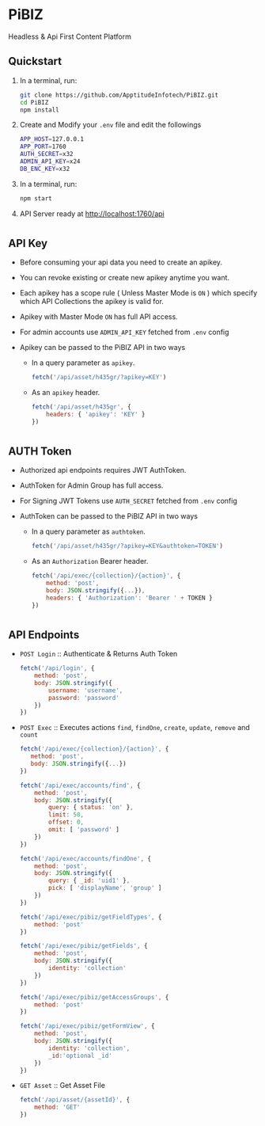 # PiBIZ
Headless &amp; Api First Content Platform

Quickstart
----------

1. In a terminal, run:

   ```bash
   git clone https://github.com/ApptitudeInfotech/PiBIZ.git
   cd PiBIZ
   npm install
   ```

1. Create and Modify your `.env` file and edit the followings

    ```bash
    APP_HOST=127.0.0.1
    APP_PORT=1760
    AUTH_SECRET=x32
    ADMIN_API_KEY=x24
    DB_ENC_KEY=x32
    ```

1. In a terminal, run:

   ```bash
   npm start
   ```

1. API Server ready at [http://localhost:1760/api](http://localhost:1760/api)

#

API Key
----------

- Before consuming your api data you need to create an apikey. 
- You can revoke existing or create new apikey anytime you want.
- Each apikey has a scope rule ( Unless Master Mode is  `ON` )  which specify which API Collections the apikey is valid for. 
- Apikey with Master Mode `ON` has full API access.
- For admin accounts use `ADMIN_API_KEY` fetched from `.env` config

- Apikey can be passed to the PiBIZ API in two ways
    - In a query parameter as `apikey`.   
        ```js
        fetch('/api/asset/h435gr/?apikey=KEY')
        ```

    - As an `apikey` header.
        ```js
        fetch('/api/asset/h435gr', {
            headers: { 'apikey': 'KEY' }
        })
        ```

#

AUTH Token
----------

- Authorized api endpoints requires JWT AuthToken. 
- AuthToken for Admin Group has full access.
- For Signing JWT Tokens use `AUTH_SECRET` fetched from `.env` config

- AuthToken can be passed to the PiBIZ API in two ways
    - In a query parameter as `authtoken`.   
        ```js
        fetch('/api/asset/h435gr/?apikey=KEY&authtoken=TOKEN')
        ```

    - As an `Authorization` Bearer header.
        ```js
        fetch('/api/exec/{collection}/{action}', {
            method: 'post',       
            body: JSON.stringify({...}),
            headers: { 'Authorization': 'Bearer ' + TOKEN }
        })   
        ```        
    

#

API Endpoints
----------

- `POST Login` ::  Authenticate & Returns Auth Token   
        
    ```js
    fetch('/api/login', {
        method: 'post',       
        body: JSON.stringify({
            username: 'username',
            password: 'password'
        })
    })   
    ```

- `POST Exec` :: Executes actions `find`, `findOne`, `create`, `update`, `remove` and `count`
        
     ```js
    fetch('/api/exec/{collection}/{action}', {
        method: 'post',       
        body: JSON.stringify({...})
    })   
    ```

    ```js
    fetch('/api/exec/accounts/find', {
        method: 'post',
        body: JSON.stringify({            
            query: { status: 'on' },
            limit: 50,
            offset: 0,
            omit: [ 'password' ]
        })    
    })   
    ```


    ```js
    fetch('/api/exec/accounts/findOne', {
        method: 'post',
        body: JSON.stringify({           
            query: { _id: 'uid1' },           
            pick: [ 'displayName', 'group' ]
        })    
    })   
    ```


    ```js
    fetch('/api/exec/pibiz/getFieldTypes', {
        method: 'post'        
    })   
    ```

    ```js
    fetch('/api/exec/pibiz/getFields', {
        method: 'post',
        body: JSON.stringify({           
            identity: 'collection'           
        })    
    })   
    ```

    ```js
    fetch('/api/exec/pibiz/getAccessGroups', {
        method: 'post'        
    })   
    ```

    ```js
    fetch('/api/exec/pibiz/getFormView', {
        method: 'post',
        body: JSON.stringify({           
            identity: 'collection',
            _id:'optional _id'           
        })    
    })   
    ```


- `GET Asset` ::  Get Asset File   
        
    ```js
    fetch('/api/asset/{assetId}', {
        method: 'GET'             
    })   
    ```